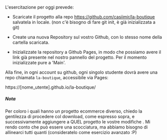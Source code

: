 L'esercitazione per oggi prevede:

- Scaricate il progetto alla repo https://github.com/casiimir/la-boutique salvatela in locale. (non c'è bisogno di fare git init, è già inizializzata a git)

- Create una nuova Repository sul vostro Github, con lo stesso nome della cartella scaricata.

- Inizializzate la repository a Github Pages, in modo che possiamo avere il link già presente nel nostro pannello del progetto. Per il momento inizializzate pure a 'Main'.

Alla fine, in ogni account su github, ogni singolo studente dovrà avere una repo chiamata `la-boutique`, accessibile via Pages:

https://[nome_utente].github.io/la-boutique/

##### Nota

Per coloro i quali hanno un progetto ecommerce diverso, chiedo la gentilezza di procedere col download, come espresso sopra, e successivamente aggiungere a QUEL progetto le vostre modifiche .
Mi rendo conto che può essere una scocciatura, ma abbiamo bisogno di allinearci tutti quanti (consideratelo come esercizio avanzato :P)
